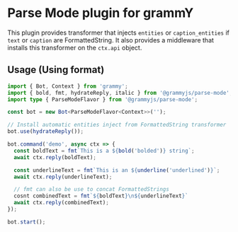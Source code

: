 # Parse Mode plugin for grammY

This plugin provides transformer that injects `entities` or `caption_entities`
if `text` or `caption` are FormattedString. It also provides a middleware that
installs this transformer on the `ctx.api` object.

## Usage (Using format)

```ts
import { Bot, Context } from 'grammy';
import { bold, fmt, hydrateReply, italic } from '@grammyjs/parse-mode';
import type { ParseModeFlavor } from '@grammyjs/parse-mode';

const bot = new Bot<ParseModeFlavor<Context>>('');

// Install automatic entities inject from FormattedString transformer
bot.use(hydrateReply());

bot.command('demo', async ctx => {
  const boldText = fmt`This is a ${bold('bolded')} string`;
  await ctx.reply(boldText);

  const underlineText = fmt`This is an ${underline('underlined')}`;
  await ctx.reply(underlineText);

  // fmt can also be use to concat FormattedStrings
  cosnt combinedText = fmt`${boldText}\n${underlineText}`
  await ctx.reply(combinedText);
});

bot.start();
```
